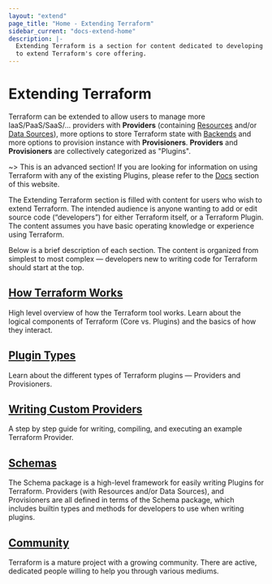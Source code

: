 ```yaml
---
layout: "extend"
page_title: "Home - Extending Terraform"
sidebar_current: "docs-extend-home"
description: |-
  Extending Terraform is a section for content dedicated to developing Plugins
  to extend Terraform's core offering.
---
```


# Extending Terraform

Terraform can be extended to allow users to manage more IaaS/PaaS/SaaS/... providers with
**Providers** (containing [Resources](https://www.terraform.io/docs/configuration/resources.html)
and/or [Data Sources](https://www.terraform.io/docs/configuration/data-sources.html)),
more options to store Terraform state with [Backends](https://www.terraform.io/docs/backends)
and more options to provision instance with **Provisioners**. **Providers**
and **Provisioners** are collectively categorized as "Plugins".

~> This is an advanced section! If you are looking for information on using
Terraform with any of the existing Plugins, please refer to the
[Docs](/docs/index.html) section of this website.

The Extending Terraform section is filled with content for users who wish to
extend Terraform. The intended audience is anyone wanting to add or edit source
code (“developers”) for either Terraform itself, or a Terraform Plugin. The
content assumes you have basic operating knowledge or experience using
Terraform.

Below is a brief description of each section. The content is organized from
simplest to most complex — developers new to writing code for Terraform should
start at the top. 

## [How Terraform Works](/docs/extend/how-terraform-works.html)

High level overview of how the Terraform tool works. Learn about the logical
components of Terraform (Core vs. Plugins) and the basics of how they interact.

## [Plugin Types](/docs/extend/plugin-types.html)

Learn about the different types of Terraform plugins — Providers and Provisioners.

## [Writing Custom Providers](/docs/extend/writing-custom-providers.html)

A step by step guide for writing, compiling, and executing an example Terraform
Provider. 

## [Schemas](/docs/extend/schemas/index.html)

The Schema package is a high-level framework for easily writing Plugins for
Terraform. Providers (with Resources and/or Data Sources), and Provisioners
are all defined in terms of the Schema package, which includes builtin types
and methods for developers to use when writing plugins.

## [Community](/docs/extend/community/index.html)

Terraform is a mature project with a growing community. There are active,
dedicated people willing to help you through various mediums. 
